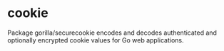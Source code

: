 # cookie
Package gorilla/securecookie encodes and decodes authenticated and optionally encrypted cookie values for Go web applications.
